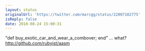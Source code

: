 ```yaml
---
layout: status
originalUrl: 'https://twitter.com/marcgg/status/22007102775'
isReply: false
date: 2010-08-24 15:00:31
---
```


"def buy_exotic_car_and_wear_a_combover; end" ... what? http://github.com/rubyist/aasm
